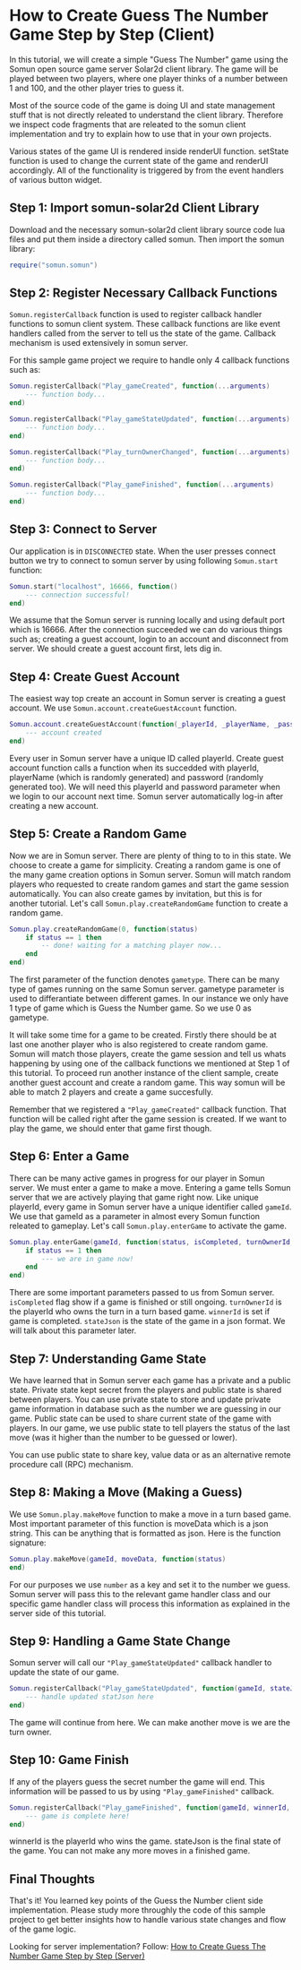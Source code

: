 # How to Create Guess The Number Game Step by Step (Client)

In this tutorial, we will create a simple "Guess The Number" game using the Somun open source game server Solar2d client library.
The game will be played between two players, where one player thinks of a number between 1 and 100, and the other player tries to guess it.

Most of the source code of the game is doing UI and state management stuff that is not directly releated to understand the client library. Therefore we inspect code fragments that are releated to the somun client implementation and try to explain how to use that in your own projects.

Various states of the game UI is rendered inside renderUI function. setState function is used to change the current state of the game and renderUI accordingly. All of the functionality is triggered by from the event handlers of various button widget.

## Step 1: Import somun-solar2d Client Library
Download and the necessary somun-solar2d client library source code lua files and put them inside a directory called somun. Then import the somun library:
```lua
require("somun.somun")
```

## Step 2: Register Necessary Callback Functions
```Somun.registerCallback``` function is used to register callback handler functions to somun client system. These callback functions are like event handlers called from the server to tell us the state of the game. Callback mechanism is used extensively in somun server.

For this sample game project we require to handle only 4 callback functions such as:

```lua
Somun.registerCallback("Play_gameCreated", function(...arguments)
	--- function body...
end)
```
```lua
Somun.registerCallback("Play_gameStateUpdated", function(...arguments)
	--- function body...
end)
```
```lua
Somun.registerCallback("Play_turnOwnerChanged", function(...arguments)
	--- function body...
end)
```
```lua
Somun.registerCallback("Play_gameFinished", function(...arguments)
	--- function body...
end)
```

## Step 3: Connect to Server
Our application is in ```DISCONNECTED``` state. When the user presses connect button we try to connect to somun server by using following ```Somun.start``` function:
```lua
Somun.start("localhost", 16666, function()
	--- connection successful!
end)
```
We assume that the Somun server is running locally and using default port which is 16666. After the connection succeeded we can do various things such as; creating a guest account, login to an account and disconnect from server. We should create a guest account first, lets dig in.

## Step 4: Create Guest Account
The easiest way top create an account in Somun server is creating a guest account. We use ```Somun.account.createGuestAccount``` function.
```lua
Somun.account.createGuestAccount(function(_playerId, _playerName, _password)
	--- account created
end)
```
Every user in Somun server have a unique ID called playerId. Create guest account function calls a function when its succedded with playerId, playerName (which is randomly generated) and password (randomly generated too). We will need this playerId and password parameter when we login to our account next time. Somun server automatically log-in after creating a new account.

## Step 5: Create a Random Game
Now we are in Somun server. There are plenty of thing to to in this state. We choose to create a game for simplicity. Creating a random game is one of the many game creation options in Somun server. Somun will match random players who requested to create random games and start the game session automatically. You can also create games by invitation, but this is for another tutorial. Let's call ```Somun.play.createRandomGame``` function to create a random game.
```lua
Somun.play.createRandomGame(0, function(status)
	if status == 1 then
		-- done! waiting for a matching player now...
	end
end)
```
The first parameter of the function denotes ```gametype```. There can be many type of games running on the same Somun server. gametype parameter is used to differantiate between different games. In our instance we only have 1 type of game which is Guess the Number game. So we use 0 as gametype.

It will take some time for a game to be created. Firstly there should be at last one another player who is also registered to create random game. Somun will match those players, create the game session and tell us whats happening by using one of the callback functions we mentioned at Step 1 of this tutorial. To proceed run another instance of the client sample, create another guest account and create a random game. This way somun will be able to match 2 players and create a game succesfully.

Remember that we registered a ```"Play_gameCreated"``` callback function. That function will be called right after the game session is created. If we want to play the game, we should enter that game first though.

## Step 6: Enter a Game
There can be many active games in progress for our player in Somun server. We must enter a game to make a move. Entering a game tells Somun server that we are actively playing that game right now. Like unique playerId, every game in Somun server have a unique identifier called ```gameId```. We use that gameId as a parameter in almost every Somun function releated to gameplay. Let's call ```Somun.play.enterGame``` to activate the game.
```lua
Somun.play.enterGame(gameId, function(status, isCompleted, turnOwnerId, winnerId, stateJson)
	if status == 1 then
		--- we are in game now!
	end
end)
```
There are some important parameters passed to us from Somun server. ```isCompleted``` flag show if a game is finished or still ongoing. ```turnOwnerId``` is the playerId who owns the turn in a turn based game. ```winnerId``` is set if game is completed.  ```stateJson``` is the state of the game in a json format. We will talk about this parameter later.

## Step 7: Understanding Game State
We have learned that in Somun server each game has a private and a public state. Private state kept secret from the players and public state is shared between players. You can use private state to store and update private game information in database such as the number we are guessing in our game. Public state can be used to share current state of the game with players. In our game, we use public state to tell players the status of the last move (was it higher than the number to be guessed or lower).

You can use public state to share key, value data or as an alternative remote procedure call (RPC) mechanism.

## Step 8: Making a Move (Making a Guess)
We use ```Somun.play.makeMove``` function to make a move in a turn based game. Most important parameter of this function is moveData which is a json string. This can be anything that is formatted as json. Here is the function signature:
```lua
Somun.play.makeMove(gameId, moveData, function(status)
end)
```
For our purposes we use ```number``` as a key and set it to the number we guess. Somun server will pass this to the relevant game handler class and our specific game handler class will process this information as explained in the server side of this tutorial.

## Step 9: Handling a Game State Change
Somun server will call our ```"Play_gameStateUpdated"``` callback handler to update the state of our game.
```lua
Somun.registerCallback("Play_gameStateUpdated", function(gameId, stateJson)
	--- handle updated statJson here
end)
```
The game will continue from here. We can make another move is we are the turn owner.

## Step 10: Game Finish
If any of the players guess the secret number the game will end. This information will be passed to us by using ```"Play_gameFinished"``` callback.
```lua
Somun.registerCallback("Play_gameFinished", function(gameId, winnerId, stateJson)
	--- game is complete here!
end)
```
winnerId is the playerId who wins the game. stateJson is the final state of the game. You can not make any more moves in a finished game.

## Final Thoughts
That's it! You learned key points of the Guess the Number client side implementation. Please study more throughly the code of this sample project to get better insights how to handle various state changes and flow of the game logic.

Looking for server implementation? Follow: [How to Create Guess The Number Game Step by Step (Server)](docs/guessthenumber-steps-server.MD)